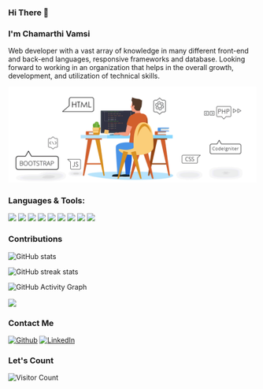 ### Hi There 👋

### I'm Chamarthi Vamsi
  
Web developer with a vast array of knowledge in many different front-end and back-end languages, responsive frameworks and database. Looking forward to working in an   organization that helps in the overall growth, development, and utilization of technical skills.
  
<img src="/images/web_development.gif" />
 
### Languages & Tools:

<p>
  <img src="https://img.shields.io/badge/HTML5-E34F26?style=for-the-badge&logo=html5&logoColor=white" />
  <img src="https://img.shields.io/badge/CSS3-1572B6?style=for-the-badge&logo=css3&logoColor=white" />
  <img src="https://img.shields.io/badge/JavaScript-323330?style=for-the-badge&logo=javascript&logoColor=F7DF1E" />
  <img src="https://img.shields.io/badge/json-5E5C5C?style=for-the-badge&logo=json&logoColor=white" />
   <img src="https://img.shields.io/badge/MongoDB-4EA94B?style=for-the-badge&logo=mongodb&logoColor=white" />
  <img src=" https://img.shields.io/badge/redis-%23DD0031.svg?&style=for-the-badge&logo=redis&logoColor=white" />
    <img src="https://img.shields.io/badge/Node.js-339933?style=for-the-badge&logo=nodedotjs&logoColor=white" />
  <img src="https://img.shields.io/badge/Bootstrap-563D7C?style=for-the-badge&logo=bootstrap&logoColor=white" />
  <img src="https://img.shields.io/badge/React-20232A?style=for-the-badge&logo=react&logoColor=61DAFB" />
</p>

### Contributions

<!-- <img align="center" src="https://github-readme-streak-stats.herokuapp.com?user=chamarthivamsidev&theme=vue-dark&hide_border=true&date_format=M%20j%5B%2C%20Y%5D" alt="My github stats" /> -->
<!--
<img align="center" src="https://github-readme-stats.vercel.app/api?username=chamarthivamsidev&show_icons=true&include_all_commits=true&theme=cobalt&hide_border=true" alt="My github stats" />  -->

![GitHub stats](https://github-readme-stats.vercel.app/api?username=chamarthivamsidev&show_icons=true)


![GitHub streak stats](https://github-readme-streak-stats.herokuapp.com/?user=chamarthivamsidev)

![GitHub Activity Graph](https://activity-graph.herokuapp.com/graph?username=chamarthivamsidev)

<img align="center" src="https://github-readme-stats.vercel.app/api/top-langs/?username=chamarthivamsidev&layout=compact&theme=vue&hide_border=true" />

### Contact Me

[<img alt="Github" src="https://img.shields.io/badge/GitHub-%2312100E.svg?&style=for-the-badge&logo=Github&logoColor=white" />](https://github.com/chamarthivamsidev) [<img alt="LinkedIn" src="https://img.shields.io/badge/LinkedIn-0077B5?style=for-the-badge&logo=linkedin&logoColor=white" />](https://www.linkedin.com/in/chamarthi-vamsi-11l/)

### Let's Count

![Visitor Count](https://profile-counter.glitch.me/{chamarthivamsidev}/count.svg)
